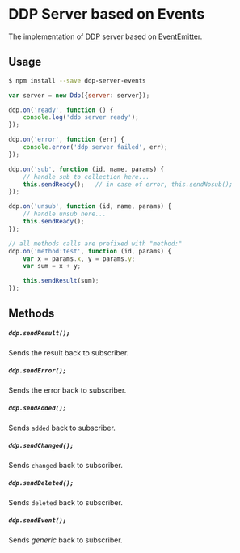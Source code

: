 # DDP Server based on Events

The implementation of [DDP](https://www.meteor.com/ddp) server based on [EventEmitter](https://nodejs.org/api/events.html#events_class_events_eventemitter).

## Usage

```bash
$ npm install --save ddp-server-events
```

```js
var server = new Ddp({server: server});

ddp.on('ready', function () {
    console.log('ddp server ready');
});

ddp.on('error', function (err) {
    console.error('ddp server failed', err);
});

ddp.on('sub', function (id, name, params) {
    // handle sub to collection here...
    this.sendReady();   // in case of error, this.sendNosub();
});

ddp.on('unsub', function (id, name, params) {
    // handle unsub here...
    this.sendReady();
});

// all methods calls are prefixed with "method:"
ddp.on('method:test', function (id, params) {
    var x = params.x, y = params.y;
    var sum = x + y;

    this.sendResult(sum);
});
```

## Methods

##### `ddp.sendResult();`

Sends the result back to subscriber.

##### `ddp.sendError();`

Sends the error back to subscriber.

##### `ddp.sendAdded();`

Sends `added` back to subscriber.

##### `ddp.sendChanged();`

Sends `changed` back to subscriber.

##### `ddp.sendDeleted();`

Sends `deleted` back to subscriber.

##### `ddp.sendEvent();`

Sends *generic* back to subscriber.

